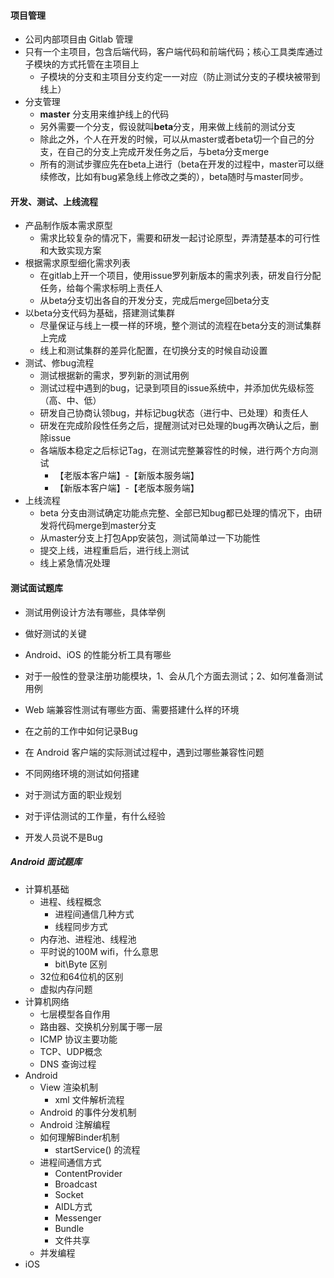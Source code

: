 #### 项目管理

- 公司内部项目由 Gitlab 管理
- 只有一个主项目，包含后端代码，客户端代码和前端代码；核心工具类库通过子模块的方式托管在主项目上
  - 子模块的分支和主项目分支约定一一对应（防止测试分支的子模块被带到线上）
- 分支管理
  - **master** 分支用来维护线上的代码
  - 另外需要一个分支，假设就叫**beta**分支，用来做上线前的测试分支
  - 除此之外，个人在开发的时候，可以从master或者beta切一个自己的分支，在自己的分支上完成开发任务之后，与beta分支merge
  - 所有的测试步骤应先在beta上进行（beta在开发的过程中，master可以继续修改，比如有bug紧急线上修改之类的），beta随时与master同步。



#### 开发、测试、上线流程

- 产品制作版本需求原型
  - 需求比较复杂的情况下，需要和研发一起讨论原型，弄清楚基本的可行性和大致实现方案
- 根据需求原型细化需求列表
  - 在gitlab上开一个项目，使用issue罗列新版本的需求列表，研发自行分配任务，给每个需求标明上责任人
  - 从beta分支切出各自的开发分支，完成后merge回beta分支
- 以beta分支代码为基础，搭建测试集群
  - 尽量保证与线上一模一样的环境，整个测试的流程在beta分支的测试集群上完成
  - 线上和测试集群的差异化配置，在切换分支的时候自动设置
- 测试、修bug流程
  - 测试根据新的需求，罗列新的测试用例
  - 测试过程中遇到的bug，记录到项目的issue系统中，并添加优先级标签（高、中、低）
  - 研发自己协商认领bug，并标记bug状态（进行中、已处理）和责任人
  - 研发在完成阶段性任务之后，提醒测试对已处理的bug再次确认之后，删除issue
  - 各端版本稳定之后标记Tag，在测试完整兼容性的时候，进行两个方向测试
    - 【老版本客户端】-【新版本服务端】
    - 【新版本客户端】-【老版本服务端】
- 上线流程
  - beta 分支由测试确定功能点完整、全部已知bug都已处理的情况下，由研发将代码merge到master分支
  - 从master分支上打包App安装包，测试简单过一下功能性
  - 提交上线，进程重启后，进行线上测试
  - 线上紧急情况处理


#### 测试面试题库

* 测试用例设计方法有哪些，具体举例
* 做好测试的关键


* Android、iOS 的性能分析工具有哪些
* 对于一般性的登录注册功能模块，1、会从几个方面去测试；2、如何准备测试用例
* Web 端兼容性测试有哪些方面、需要搭建什么样的环境
* 在之前的工作中如何记录Bug
* 在 Android 客户端的实际测试过程中，遇到过哪些兼容性问题
* 不同网络环境的测试如何搭建


* 对于测试方面的职业规划
* 对于评估测试的工作量，有什么经验
* 开发人员说不是Bug



##### Android 面试题库

* 计算机基础
  * 进程、线程概念
    * 进程间通信几种方式
    * 线程同步方式
  * 内存池、进程池、线程池
  * 平时说的100M wifi，什么意思
    * bit\Byte 区别
  * 32位和64位机的区别
  * 虚拟内存问题
* 计算机网络
  * 七层模型各自作用
  * 路由器、交换机分别属于哪一层
  * ICMP 协议主要功能
  * TCP、UDP概念
  * DNS 查询过程
* Android 
  * View 渲染机制
    * xml 文件解析流程
  * Android 的事件分发机制
  * Android 注解编程
  * 如何理解Binder机制
    * startService() 的流程
  * 进程间通信方式
    * ContentProvider
    * Broadcast
    * Socket
    * AIDL方式
    * Messenger
    * Bundle
    * 文件共享
  * 并发编程
* iOS